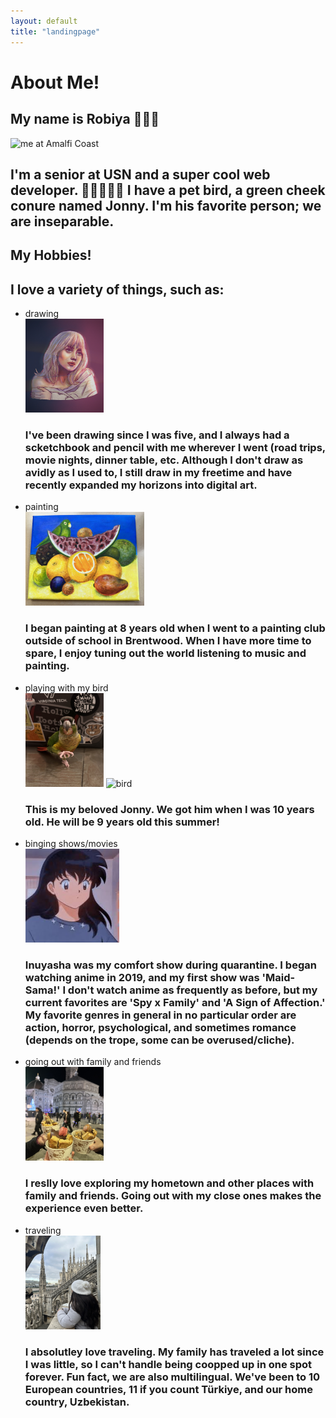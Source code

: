 ```yaml
---
layout: default
title: "landingpage"
---
```


<h1>About Me!</h1>

  <h2>My name is Robiya 🙋🏻‍♀️</h2>
  <img src="me.png" alt="me at Amalfi Coast" style="width:150px;height:190px;">
  <h2>I'm a senior at USN and a super cool web developer. 👩🏻‍💻😎💅 I have a pet bird, a green cheek conure named Jonny. I'm his favorite person; we are inseparable.</h2>

  <h2>My Hobbies!</h2>
  <h2>I love a variety of things, such as:</h2>
  <ul>
    <li>drawing</li>
    <img src="billieeilish.png" alt="billie eilish" style="width:125px;height:150px;"> 
    <h3>I've been drawing since I was five, and I always had a scketchbook and pencil with me wherever I went (road trips, movie nights, dinner table, etc. Although I don't draw as avidly as I used to, I still draw in my freetime and have recently expanded my horizons into digital art.</h3>
    <li>painting</li>
    <img src="painting.png" alt="bird with fruits--frida kahlo" style="width:190px;height:150px;">
    <h3>I began painting at 8 years old when I went to a painting club outside of school in Brentwood. When I have more time to spare, I enjoy tuning out the world listening to music and painting.</h3>
    <li>playing with my bird</li>
    <img src="bird2.jpeg" alt="bird" style="width:125px;height:150px;"> 
    <img src="jonny.png" alt="bird" style="width:120px;height:150px;">
    <h3>This is my beloved Jonny. We got him when I was 10 years old. He will be 9 years old this summer!</h3>
    <li>binging shows/movies</li>
    <img src="images.jpg" alt="Kagome from Inuyasha" style="width:150px;height:150px;"> 
    <h3>Inuyasha was my comfort show during quarantine. I began watching anime in 2019, and my first show was 'Maid-Sama!' I don't watch anime as frequently as before, but my current favorites are 'Spy x Family' and 'A Sign of Affection.' My favorite genres in general in no particular order are action, horror, psychological, and sometimes romance (depends on the trope, some can be overused/cliche).</h3>
    <li>going out with family and friends</li>
    <img src="gelato.png" alt="gelato" style="width:125px;height:150px;"> 
    <h3>I reslly love exploring my hometown and other places with family and friends. Going out with my close ones makes the experience even better.</h3>
    <li>traveling</li>
    <img src="Milan.jpeg" alt="Milan, Italy" style="width:120px;height:150px;">
    <h3>I absolutley love traveling. My family has traveled a lot since I was little, so I can't handle being coopped up in one spot forever. Fun fact, we are also multilingual. We've been to 10 European countries, 11 if you count Türkiye, and our home country, Uzbekistan.</h3>
  </ul>


